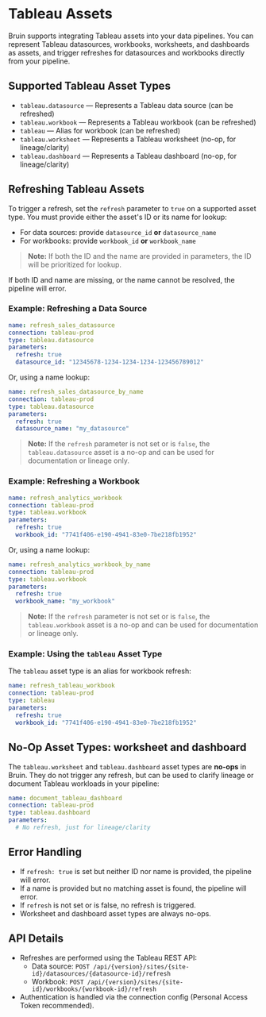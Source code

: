 # Tableau Assets

Bruin supports integrating Tableau assets into your data pipelines. You can represent Tableau datasources, workbooks, worksheets, and dashboards as assets, and trigger refreshes for datasources and workbooks directly from your pipeline.

## Supported Tableau Asset Types

- `tableau.datasource` — Represents a Tableau data source (can be refreshed)
- `tableau.workbook`  — Represents a Tableau workbook (can be refreshed)
- `tableau`           — Alias for workbook (can be refreshed)
- `tableau.worksheet` — Represents a Tableau worksheet (no-op, for lineage/clarity)
- `tableau.dashboard` — Represents a Tableau dashboard (no-op, for lineage/clarity)

## Refreshing Tableau Assets

To trigger a refresh, set the `refresh` parameter to `true` on a supported asset type. You must provide either the asset's ID or its name for lookup:

- For data sources: provide `datasource_id` **or** `datasource_name`
- For workbooks: provide `workbook_id` **or** `workbook_name`

> **Note:** If both the ID and the name are provided in parameters, the ID will be prioritized for lookup.

If both ID and name are missing, or the name cannot be resolved, the pipeline will error.

### Example: Refreshing a Data Source

```yaml
name: refresh_sales_datasource
connection: tableau-prod
type: tableau.datasource
parameters:
  refresh: true
  datasource_id: "12345678-1234-1234-1234-123456789012"
```

Or, using a name lookup:

```yaml
name: refresh_sales_datasource_by_name
connection: tableau-prod
type: tableau.datasource
parameters:
  refresh: true
  datasource_name: "my_datasource"
```

> **Note:** If the `refresh` parameter is not set or is `false`, the `tableau.datasource` asset is a no-op and can be used for documentation or lineage only.

### Example: Refreshing a Workbook

```yaml
name: refresh_analytics_workbook
connection: tableau-prod
type: tableau.workbook
parameters:
  refresh: true
  workbook_id: "7741f406-e190-4941-83e0-7be218fb1952"
```

Or, using a name lookup:

```yaml
name: refresh_analytics_workbook_by_name
connection: tableau-prod
type: tableau.workbook
parameters:
  refresh: true
  workbook_name: "my_workbook"
```

> **Note:** If the `refresh` parameter is not set or is `false`, the `tableau.workbook` asset is a no-op and can be used for documentation or lineage only.

### Example: Using the `tableau` Asset Type

The `tableau` asset type is an alias for workbook refresh:

```yaml
name: refresh_tableau_workbook
connection: tableau-prod
type: tableau
parameters:
  refresh: true
  workbook_id: "7741f406-e190-4941-83e0-7be218fb1952"
```

## No-Op Asset Types: worksheet and dashboard

The `tableau.worksheet` and `tableau.dashboard` asset types are **no-ops** in Bruin. They do not trigger any refresh, but can be used to clarify lineage or document Tableau workloads in your pipeline:

```yaml
name: document_tableau_dashboard
connection: tableau-prod
type: tableau.dashboard
parameters:
  # No refresh, just for lineage/clarity
```

## Error Handling

- If `refresh: true` is set but neither ID nor name is provided, the pipeline will error.
- If a name is provided but no matching asset is found, the pipeline will error.
- If `refresh` is not set or is false, no refresh is triggered.
- Worksheet and dashboard asset types are always no-ops.

## API Details

- Refreshes are performed using the Tableau REST API:
  - Data source: `POST /api/{version}/sites/{site-id}/datasources/{datasource-id}/refresh`
  - Workbook:    `POST /api/{version}/sites/{site-id}/workbooks/{workbook-id}/refresh`
- Authentication is handled via the connection config (Personal Access Token recommended).
